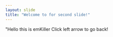 ```yaml
---
layout: slide
title: "Welcome to for second slide!"
---
```

"Hello this is emKiller
Click left arrow to go back!
